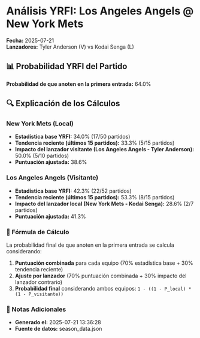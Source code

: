 # Análisis YRFI: Los Angeles Angels @ New York Mets

**Fecha:** 2025-07-21  
**Lanzadores:** Tyler Anderson (V) vs Kodai Senga (L)

## 📊 Probabilidad YRFI del Partido

**Probabilidad de que anoten en la primera entrada:** 64.0%

## 🔍 Explicación de los Cálculos

### New York Mets (Local)
- **Estadística base YRFI:** 34.0% (17/50 partidos)
- **Tendencia reciente (últimos 15 partidos):** 33.3% (5/15 partidos)
- **Impacto del lanzador visitante (Los Angeles Angels - Tyler Anderson):** 50.0% (5/10 partidos)
- **Puntuación ajustada:** 38.6%

### Los Angeles Angels (Visitante)
- **Estadística base YRFI:** 42.3% (22/52 partidos)
- **Tendencia reciente (últimos 15 partidos):** 53.3% (8/15 partidos)
- **Impacto del lanzador local (New York Mets - Kodai Senga):** 28.6% (2/7 partidos)
- **Puntuación ajustada:** 41.3%

### 📝 Fórmula de Cálculo

La probabilidad final de que anoten en la primera entrada se calcula considerando:
1. **Puntuación combinada** para cada equipo (70% estadística base + 30% tendencia reciente)
2. **Ajuste por lanzador** (70% puntuación combinada + 30% impacto del lanzador contrario)
3. **Probabilidad final** considerando ambos equipos: `1 - ((1 - P_local) * (1 - P_visitante))`

### 📌 Notas Adicionales

- **Generado el:** 2025-07-21 13:36:28
- **Fuente de datos:** season_data.json
